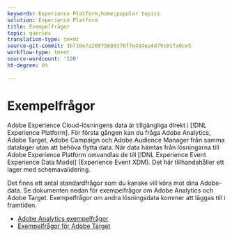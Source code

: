 ```yaml
---
keywords: Experience Platform;home;popular topics
solution: Experience Platform
title: Exempelfrågor
topic: queries
translation-type: tm+mt
source-git-commit: 3b710e7a20975880376f7e434ea4d79c01fa0ce5
workflow-type: tm+mt
source-wordcount: '120'
ht-degree: 0%

---
```



# Exempelfrågor

Adobe Experience Cloud-lösningens data är tillgängliga direkt i [!DNL Experience Platform]. För första gången kan du fråga Adobe Analytics, Adobe Target, Adobe Campaign och Adobe Audience Manager från samma datalager utan att behöva flytta data. När data hämtas från lösningarna till Adobe Experience Platform omvandlas de till [!DNL Experience Event Experience Data Model] (Experience Event XDM). Det här tillhandahåller ett lager med schemavalidering.

Det finns ett antal standardfrågor som du kanske vill köra mot dina Adobe-data. Se dokumenten nedan för exempelfrågor om Adobe Analytics och Adobe Target. Exempelfrågor om andra lösningsdata kommer att läggas till i framtiden.

- [Adobe Analytics exempelfrågor](adobe-analytics.md)
- [Exempelfrågor för Adobe Target](adobe-target.md)
